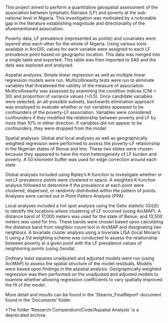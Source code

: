 This project aimed to perform a quantitative geospatial assessment of the association between lymphatic filariasis (LF) and poverty at the sub-national level in Nigeria.  This investigation was motivated by a noticeable gap in the literature establishing magnitude and directionality of the aforementioned association.  

Poverty data, LF prevalence (represented as points) and covariates were layered atop each other for the whole of Nigeria. Using various tools available in ArcGIS, values for each variable were assigned to each LF prevalence point based on geographic location.  This data was merged into a single table and exported. This table was then imported to SAS and the data was explored and analyzed. 

Aspatial analyses: Simple linear regression as well as multiple linear regression models were run.  Multicollinearity tests were run to eliminate variables that threatened the validity of the measure of association. Multicollinearity was assessed by examining the condition indices (CNI > 30) and proportion of variance values (>0.5).  Once candidate variables were selected, an all-possible subsets, backwards elimination approach was employed to evaluate whether or not variables appeared to be confounders of the poverty-LF association.  Variables were considered confounders if they modified the relationship between poverty and LF by more than 10% in either direction.  If variables did not appear to be confounders, they were dropped from the model.  

Spatial analyses: Global and local analyses as well as geographically weighted regression were performed to assess the poverty-LF relationship in the Nigerian states of Benue and Imo.  These two states were chosen because they appeared to have the most heterogeneity of LF burden and poverty.  A 50 kilometer buffer was used for edge correction around each state.  

Global analyses included using Ripley’s K-function to investigate whether or not LF prevalence points were clustered in space.  A weighted K-function analysis followed to determine if the prevalence at each point were clustered, dispersed, or randomly distributed within the pattern of points.  Analyses were carried out in Point Pattern Analysis (PPA).

Local analyses included a hot spot analysis using the Getis statistic (Gi(d)) to identify the locations where clustering of LF occurred (using ArcMAP).  A distance band of 17,000 meters was used for the state of Benue, and 13,500 meters was used for Imo.  These bands were chosen based upon calculating the distance band from neighbor count tool in ArcMAP and designating two neighbors.  A bivariate cluster analysis using a bivariate LISA (local Moran’s I) using a 1/d weighting scheme was conducted to assess the relationship between poverty at a given point with the LF prevalence values of neighboring points (using Geoda).

Ordinary least squares unadjusted and adjusted models were run (using ArcMAP) to assess the spatial structure of the model residuals. Models were based upon findings in the aspatial analysis.  Geographically weighted regression was then performed on the unadjusted and adjusted models to examine whether allowing regression coefficients to vary spatially improved the fit of the model.

More detail and results can be found in the ‘Stearns_FinalReport’ document found in the ‘Documents’ folder.

*The folder ‘Research Compendium/Code/Aspatial Analysis’ is a deprecated archive.
